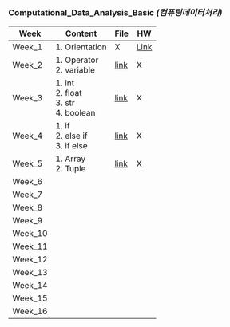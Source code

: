 ### Computational_Data_Analysis_Basic *(컴퓨팅데이터처리)*

| Week | Content | File | HW |
| - | - | - | - |
| Week_1 | 1. Orientation | X | [Link](https://github.com/nickjw0205/semester2_2/blob/master/Computational_Data_Analysis_Basic/Week_1/1%EC%B0%A8%EA%B3%BC%EC%A0%9C.pages) |
| Week_2 | 1. Operator <br> 2. variable| [link](https://github.com/nickjw0205/semester2_2/blob/master/Computational_Data_Analysis_Basic/Week_2/introduction.py) | X |
| Week_3 | 1. int <br> 2. float <br> 3. str <br> 4. boolean | [link](https://github.com/nickjw0205/semester2_2/tree/master/Computational_Data_Analysis_Basic/Week_3) | X |
| Week_4 | 1. if <br> 2. else if <br> 3. if else | [link](https://github.com/nickjw0205/semester2_2/tree/master/Computational_Data_Analysis_Basic/Week_4) | X |
| Week_5 | 1. Array <br> 2. Tuple | [link](https://github.com/nickjw0205/semester2_2/tree/master/Computational_Data_Analysis_Basic/Week_5) | X |
| Week_6 | | | |
| Week_7 | | | |
| Week_8 | | | |
| Week_9 | | | |
| Week_10 | | | |
| Week_11 | | | |
| Week_12 | | | |
| Week_13 | | | |
| Week_14 | | | |
| Week_15 | | | |
| Week_16 | | | |